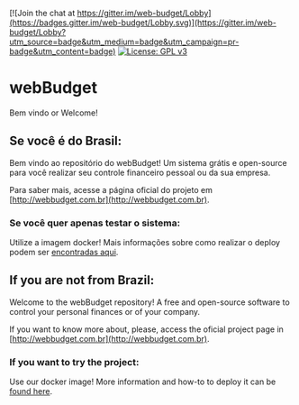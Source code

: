 [![Join the chat at https://gitter.im/web-budget/Lobby](https://badges.gitter.im/web-budget/Lobby.svg)](https://gitter.im/web-budget/Lobby?utm_source=badge&utm_medium=badge&utm_campaign=pr-badge&utm_content=badge) [![License: GPL v3](https://img.shields.io/badge/License-GPL%20v3-blue.svg)](https://www.gnu.org/licenses/gpl-3.0)

# webBudget

Bem vindo or Welcome!

## Se você é do Brasil:

Bem vindo ao repositório do webBudget! Um sistema grátis e open-source para você realizar seu controle financeiro pessoal ou da sua empresa. 

Para saber mais, acesse a página oficial do projeto em [http://webbudget.com.br](http://webbudget.com.br).

### Se você quer apenas testar o sistema:

Utilize a imagem docker! Mais informações sobre como realizar o deploy podem ser [encontradas aqui](https://github.com/arthurgregorio/web-budget-docker).

## If you are not from Brazil:

Welcome to the webBudget repository! A free and open-source software to control your personal finances or of your company.

If you want to know more about, please, access the oficial project page in [http://webbudget.com.br](http://webbudget.com.br).

### If you want to try the project:

Use our docker image! More information and how-to to deploy it can be [found here](https://github.com/arthurgregorio/web-budget-docker).
